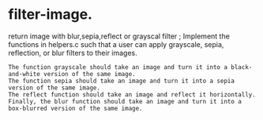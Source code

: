 # filter-image.
return image with blur,sepia,reflect or grayscal filter ;
Implement the functions in helpers.c such that a user can apply grayscale, sepia, reflection, or blur filters to their images.

    The function grayscale should take an image and turn it into a black-and-white version of the same image.
    The function sepia should take an image and turn it into a sepia version of the same image.
    The reflect function should take an image and reflect it horizontally.
    Finally, the blur function should take an image and turn it into a box-blurred version of the same image.
